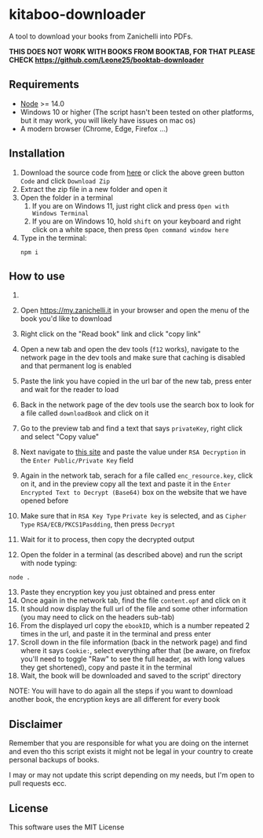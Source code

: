 # kitaboo-downloader

A tool to download your books from Zanichelli into PDFs.

**THIS DOES NOT WORK WITH BOOKS FROM BOOKTAB, FOR THAT PLEASE CHECK https://github.com/Leone25/booktab-downloader**

## Requirements

- [Node](https://nodejs.org/it/) >= 14.0
- Windows 10 or higher (The script hasn't been tested on other platforms, but it may work, you will likely have issues on mac os)
- A modern browser (Chrome, Edge, Firefox ...)

## Installation

1. Download the source code from [here](https://github.com/Leone25/kitaboo-downloader/archive/refs/heads/main.zip) or click the above green button `Code` and click `Download Zip`
2. Extract the zip file in a new folder and open it
3. Open the folder in a terminal
   1. If you are on Windows 11, just right click and press `Open with Windows Terminal`
   2. If you are on Windows 10, hold `shift` on your keyboard and right click on a white space, then press `Open command window here`
4. Type in the terminal:
   ```shell
   npm i
   ```

## How to use

1. 

2. Open https://my.zanichelli.it in your browser and open the menu of the book you'd like to download
3. Right click on the "Read book" link and click "copy link"
4. Open a new tab and open the dev tools (`f12` works), navigate to the network page in the dev tools and make sure that caching is disabled and that permanent log is enabled
5. Paste the link you have copied in the url bar of the new tab, press enter and wait for the reader to load
6. Back in the network page of the dev tools use the search box to look for a file called `downloadBook` and click on it
7. Go to the preview tab and find a text that says `privateKey`, right click and select "Copy value"
8. Next navigate to [this site](https://www.devglan.com/online-tools/rsa-encryption-decryption) and paste the value under `RSA Decryption` in the `Enter Public/Private Key` field
9. Again in the network tab, serach for a file called `enc_resource.key`, click on it, and in the preview copy all the text and paste it in the `Enter Encrypted Text to Decrypt (Base64)` box on the website that we have opened before
10. Make sure that in `RSA Key Type` `Private key` is selected, and as `Cipher Type` `RSA/ECB/PKCS1Pasdding`, then press `Decrypt`
11. Wait for it to process, then copy the decrypted output
12. Open the folder in a terminal (as described above) and run the script with node typing:

   ```shell
   node .
   ```
13. Paste they encryption key you just obtained and press enter
14. Once again in the network tab, find the file `content.opf` and click on it
15. It should now display the full url of the file and some other information (you may need to click on the headers sub-tab)
16. From the displayed url copy the `ebookID`, which is a number repeated 2 times in the url, and paste it in the terminal and press enter
17. Scroll down in the file information (back in the network page) and find where it says `Cookie:`, select everything after that (be aware, on firefox you'll need to toggle "Raw" to see the full header, as with long values they get shortened), copy and paste it in the terminal
18. Wait, the book will be downloaded and saved to the script' directory

NOTE: You will have to do again all the steps if you want to download another book, the encryption keys are all different for every book

## Disclaimer

Remember that you are responsible for what you are doing on the internet and even tho this script exists it might not be legal in your country to create personal backups of books.

I may or may not update this script depending on my needs, but I'm open to pull requests ecc.

## License

This software uses the MIT License
